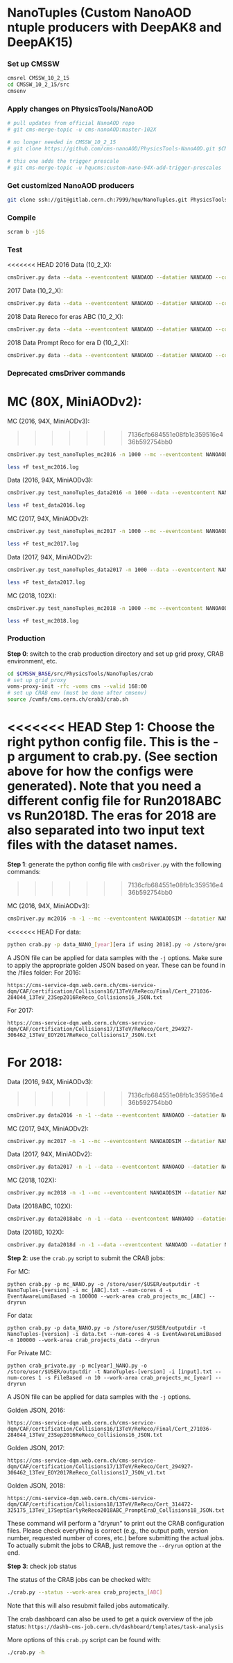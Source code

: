# NanoTuples (Custom NanoAOD ntuple producers with DeepAK8 and DeepAK15)

### Set up CMSSW

```bash
cmsrel CMSSW_10_2_15
cd CMSSW_10_2_15/src
cmsenv
```

### Apply changes on PhysicsTools/NanoAOD

```bash
# pull updates from official NanoAOD repo
# git cms-merge-topic -u cms-nanoAOD:master-102X

# no longer needed in CMSSW_10_2_15
# git clone https://github.com/cms-nanoAOD/PhysicsTools-NanoAOD.git $CMSSW_BASE/external/$SCRAM_ARCH/data/PhysicsTools/NanoAOD/data

# this one adds the trigger prescale
# git cms-merge-topic -u hqucms:custom-nano-94X-add-trigger-prescales
```

### Get customized NanoAOD producers

```bash
git clone ssh://git@gitlab.cern.ch:7999/hqu/NanoTuples.git PhysicsTools/NanoTuples -b 102X
```

### Compile

```bash
scram b -j16
```

### Test

<<<<<<< HEAD
2016 Data (10_2_X):
```bash
cmsDriver.py data --data --eventcontent NANOAOD --datatier NANOAOD --conditions 94X_dataRun2_v10 --step NANO --era Run2_2016,run2_nanoAOD_94X2016 --customise PhysicsTools/NanoTuples/nanoTuples_cff.nanoTuples_customizeData --fileout file:nano.root --customise_commands="process.add_(cms.Service('InitRootHandlers', EnableIMT = cms.untracked.bool(False)))" --no_exec 
```

2017 Data (10_2_X):
```bash
cmsDriver.py data --data --eventcontent NANOAOD --datatier NANOAOD --conditions 94X_dataRun2_v11 --step NANO --era Run2_2017,run2_nanoAOD_94XMiniAODv2 --customise PhysicsTools/NanoTuples/nanoTuples_cff.nanoTuples_customizeData --fileout file:nano.root --customise_commands="process.add_(cms.Service('InitRootHandlers', EnableIMT = cms.untracked.bool(False)))" --no_exec 
```

2018 Data Rereco for eras ABC (10_2_X):
```bash
cmsDriver.py data --data --eventcontent NANOAOD --datatier NANOAOD --conditions 102X_dataRun2_Sep2018Rereco_v1 --step NANO --era Run2_2018,run2_nanoAOD_102Xv1 --customise PhysicsTools/NanoTuples/nanoTuples_cff.nanoTuples_customizeData --fileout file:nano.root --customise_commands="process.add_(cms.Service('InitRootHandlers', EnableIMT = cms.untracked.bool(False)))" --no_exec 
```

2018 Data Prompt Reco for era D (10_2_X):
```bash
cmsDriver.py data --data --eventcontent NANOAOD --datatier NANOAOD --conditions 102X_dataRun2_Prompt_v11 --step NANO --era Run2_2018,run2_nanoAOD_102Xv1 --customise PhysicsTools/NanoTuples/nanoTuples_cff.nanoTuples_customizeData --fileout file:nano.root --customise_commands="process.add_(cms.Service('InitRootHandlers', EnableIMT = cms.untracked.bool(False)))" --no_exec 
```

### Deprecated cmsDriver commands
MC (80X, MiniAODv2):
=======
MC (2016, 94X, MiniAODv3):
>>>>>>> 7136cfb684551e08fb1c359516e436b592754bb0

```bash
cmsDriver.py test_nanoTuples_mc2016 -n 1000 --mc --eventcontent NANOAODSIM --datatier NANOAODSIM --conditions 102X_mcRun2_asymptotic_v7 --step NANO --nThreads 4 --era Run2_2016,run2_nanoAOD_94X2016 --customise PhysicsTools/NanoTuples/nanoTuples_cff.nanoTuples_customizeMC --filein /store/mc/RunIISummer16MiniAODv3/TTToSemilepton_TuneCUETP8M2_ttHtranche3_13TeV-powheg-pythia8/MINIAODSIM/PUMoriond17_94X_mcRun2_asymptotic_v3-v2/80000/FEC61D42-F5F5-E811-8435-001E67A4061D.root --fileout file:nano_mc2016.root --customise_commands "process.options = cms.untracked.PSet(wantSummary = cms.untracked.bool(True))" >& test_mc2016.log &

less +F test_mc2016.log
```

Data (2016, 94X, MiniAODv3):

```bash
cmsDriver.py test_nanoTuples_data2016 -n 1000 --data --eventcontent NANOAOD --datatier NANOAOD --conditions 102X_dataRun2_v11 --step NANO --nThreads 4 --era Run2_2016,run2_nanoAOD_94X2016 --customise PhysicsTools/NanoTuples/nanoTuples_cff.nanoTuples_customizeData --filein /store/data/Run2016H/MET/MINIAOD/17Jul2018-v2/00000/0A0B71F7-75B8-E811-BAB7-0425C5DE7BE4.root --fileout file:nano_data2016.root --customise_commands "process.options = cms.untracked.PSet(wantSummary = cms.untracked.bool(True))" >& test_data2016.log &

less +F test_data2016.log
```


MC (2017, 94X, MiniAODv2):

```bash
cmsDriver.py test_nanoTuples_mc2017 -n 1000 --mc --eventcontent NANOAODSIM --datatier NANOAODSIM --conditions 102X_mc2017_realistic_v7 --step NANO --nThreads 4 --era Run2_2017,run2_nanoAOD_94XMiniAODv2 --customise PhysicsTools/NanoTuples/nanoTuples_cff.nanoTuples_customizeMC --filein /store/mc/RunIIFall17MiniAODv2/ZprimeToTT_M3000_W30_TuneCP2_13TeV-madgraphMLM-pythia8/MINIAODSIM/PU2017_12Apr2018_94X_mc2017_realistic_v14-v1/50000/20FF99D9-702A-E911-B801-0025904CFB86.root --fileout file:nano_mc2017.root --customise_commands "process.options = cms.untracked.PSet(wantSummary = cms.untracked.bool(True))" >& test_mc2017.log &

less +F test_mc2017.log
```

Data (2017, 94X, MiniAODv2):

```bash
cmsDriver.py test_nanoTuples_data2017 -n 1000 --data --eventcontent NANOAOD --datatier NANOAOD --conditions 102X_dataRun2_v11 --step NANO --nThreads 4 --era Run2_2017,run2_nanoAOD_94XMiniAODv2 --customise PhysicsTools/NanoTuples/nanoTuples_cff.nanoTuples_customizeData --filein /store/data/Run2017D/JetHT/MINIAOD/31Mar2018-v1/60000/1EEE02D3-E539-E811-9859-0025905A6066.root --fileout file:nano_data2017.root --customise_commands "process.options = cms.untracked.PSet(wantSummary = cms.untracked.bool(True))" >& test_data2017.log &

less +F test_data2017.log
```


MC (2018, 102X):

```bash
cmsDriver.py test_nanoTuples_mc2018 -n 1000 --mc --eventcontent NANOAODSIM --datatier NANOAODSIM --conditions 102X_upgrade2018_realistic_v19 --step NANO --nThreads 4 --era Run2_2018,run2_nanoAOD_102Xv1 --customise PhysicsTools/NanoTuples/nanoTuples_cff.nanoTuples_customizeMC --filein /store/mc/RunIIAutumn18MiniAOD/ZprimeToTT_M3000_W30_TuneCP2_PSweights_13TeV-madgraphMLM-pythia8/MINIAODSIM/102X_upgrade2018_realistic_v15-v1/90000/1CFAC15C-895C-CD44-BC86-58EE90CBF456.root --fileout file:nano_mc2018.root --customise_commands "process.options = cms.untracked.PSet(wantSummary = cms.untracked.bool(True))" >& test_mc2018.log &

less +F test_mc2018.log
```


### Production

**Step 0**: switch to the crab production directory and set up grid proxy, CRAB environment, etc.

```bash
cd $CMSSW_BASE/src/PhysicsTools/NanoTuples/crab
# set up grid proxy
voms-proxy-init -rfc -voms cms --valid 168:00
# set up CRAB env (must be done after cmsenv)
source /cvmfs/cms.cern.ch/crab3/crab.sh
```

<<<<<<< HEAD
**Step 1**: Choose the right python config file. This is the -p argument to crab.py. (See section above for how the configs were generated). Note that you need a different config file for Run2018ABC vs Run2018D. The eras for 2018 are also separated into two input text files with the dataset names.
=======
**Step 1**: generate the python config file with `cmsDriver.py` with the following commands:
>>>>>>> 7136cfb684551e08fb1c359516e436b592754bb0


MC (2016, 94X, MiniAODv3):

```bash
cmsDriver.py mc2016 -n -1 --mc --eventcontent NANOAODSIM --datatier NANOAODSIM --conditions 102X_mcRun2_asymptotic_v7 --step NANO --nThreads 4 --era Run2_2016,run2_nanoAOD_94X2016 --customise PhysicsTools/NanoTuples/nanoTuples_cff.nanoTuples_customizeMC --filein file:step-1.root --fileout file:nano.root --no_exec
```

<<<<<<< HEAD
For data:

```bash
python crab.py -p data_NANO_[year][era if using 2018].py -o /store/group/lpccoffea/coffeabeans/102X/nano_[year] -t NanoTuples-[year] -i miniaod[year][era if using 2018]_data.txt --send-external -s EventAwareLumiBased -n 50000 --work-area crab_projects_data_[year] --dryrun
```

A JSON file can be applied for data samples with the `-j` options. Make sure to apply the appropriate golden JSON based on year. These can be found in the /files folder:
For 2016:
```
https://cms-service-dqm.web.cern.ch/cms-service-dqm/CAF/certification/Collisions16/13TeV/ReReco/Final/Cert_271036-284044_13TeV_23Sep2016ReReco_Collisions16_JSON.txt
```
For 2017:
```
https://cms-service-dqm.web.cern.ch/cms-service-dqm/CAF/certification/Collisions17/13TeV/ReReco/Cert_294927-306462_13TeV_EOY2017ReReco_Collisions17_JSON.txt
```
For 2018:
=======
Data (2016, 94X, MiniAODv3):

>>>>>>> 7136cfb684551e08fb1c359516e436b592754bb0
```bash
cmsDriver.py data2016 -n -1 --data --eventcontent NANOAOD --datatier NANOAOD --conditions 102X_dataRun2_v11 --step NANO --nThreads 4 --era Run2_2016,run2_nanoAOD_94X2016 --customise PhysicsTools/NanoTuples/nanoTuples_cff.nanoTuples_customizeData --filein file:step-1.root --fileout file:nano.root --no_exec
```


MC (2017, 94X, MiniAODv2):

```bash
cmsDriver.py mc2017 -n -1 --mc --eventcontent NANOAODSIM --datatier NANOAODSIM --conditions 102X_mc2017_realistic_v7 --step NANO --nThreads 4 --era Run2_2017,run2_nanoAOD_94XMiniAODv2 --customise PhysicsTools/NanoTuples/nanoTuples_cff.nanoTuples_customizeMC --filein file:step-1.root --fileout file:nano.root --no_exec
```

Data (2017, 94X, MiniAODv2):

```bash
cmsDriver.py data2017 -n -1 --data --eventcontent NANOAOD --datatier NANOAOD --conditions 102X_dataRun2_v11 --step NANO --nThreads 4 --era Run2_2017,run2_nanoAOD_94XMiniAODv2 --customise PhysicsTools/NanoTuples/nanoTuples_cff.nanoTuples_customizeData --filein file:step-1.root --fileout file:nano.root --no_exec
```

MC (2018, 102X):

```bash
cmsDriver.py mc2018 -n -1 --mc --eventcontent NANOAODSIM --datatier NANOAODSIM --conditions 102X_upgrade2018_realistic_v19 --step NANO --nThreads 4 --era Run2_2018,run2_nanoAOD_102Xv1 --customise PhysicsTools/NanoTuples/nanoTuples_cff.nanoTuples_customizeMC --filein file:step-1.root --fileout file:nano.root --no_exec
```

Data (2018ABC, 102X):

```bash
cmsDriver.py data2018abc -n -1 --data --eventcontent NANOAOD --datatier NANOAOD --conditions 102X_dataRun2_v11 --step NANO --nThreads 4 --era Run2_2018,run2_nanoAOD_102Xv1 --customise PhysicsTools/NanoTuples/nanoTuples_cff.nanoTuples_customizeData --filein file:step-1.root --fileout file:nano.root --no_exec
```

Data (2018D, 102X):

```bash
cmsDriver.py data2018d -n -1 --data --eventcontent NANOAOD --datatier NANOAOD --conditions 102X_dataRun2_Prompt_v14 --step NANO --nThreads 4 --era Run2_2018,run2_nanoAOD_102Xv1 --customise PhysicsTools/NanoTuples/nanoTuples_cff.nanoTuples_customizeData --filein file:step-1.root --fileout file:nano.root --no_exec
```


**Step 2**: use the `crab.py` script to submit the CRAB jobs:

For MC:

`python crab.py -p mc_NANO.py -o /store/user/$USER/outputdir -t NanoTuples-[version] -i mc_[ABC].txt --num-cores 4 -s EventAwareLumiBased -n 100000 --work-area crab_projects_mc_[ABC] --dryrun`

For data:

`python crab.py -p data_NANO.py -o /store/user/$USER/outputdir -t NanoTuples-[version] -i data.txt --num-cores 4 -s EventAwareLumiBased -n 100000 --work-area crab_projects_data --dryrun`

For Private MC:

`python crab_private.py -p mc[year]_NANO.py -o /store/user/$USER/outputdir -t NanoTuples-[version] -i [input].txt --num-cores 1 -s FileBased -n 10 --work-area crab_projects_mc_[year] --dryrun`

A JSON file can be applied for data samples with the `-j` options.

Golden JSON, 2016:

```
https://cms-service-dqm.web.cern.ch/cms-service-dqm/CAF/certification/Collisions16/13TeV/ReReco/Final/Cert_271036-284044_13TeV_23Sep2016ReReco_Collisions16_JSON.txt
```

Golden JSON, 2017:

```
https://cms-service-dqm.web.cern.ch/cms-service-dqm/CAF/certification/Collisions17/13TeV/ReReco/Cert_294927-306462_13TeV_EOY2017ReReco_Collisions17_JSON_v1.txt
```

Golden JSON, 2018:

```
https://cms-service-dqm.web.cern.ch/cms-service-dqm/CAF/certification/Collisions18/13TeV/ReReco/Cert_314472-325175_13TeV_17SeptEarlyReReco2018ABC_PromptEraD_Collisions18_JSON.txt
```

These command will perform a "dryrun" to print out the CRAB configuration files. Please check everything is correct (e.g., the output path, version number, requested number of cores, etc.) before submitting the actual jobs. To actually submit the jobs to CRAB, just remove the `--dryrun` option at the end.

**Step 3**: check job status

The status of the CRAB jobs can be checked with:

```bash
./crab.py --status --work-area crab_projects_[ABC]
```

Note that this will also resubmit failed jobs automatically.

The crab dashboard can also be used to get a quick overview of the job status:
`https://dashb-cms-job.cern.ch/dashboard/templates/task-analysis`

More options of this `crab.py` script can be found with:

```bash
./crab.py -h
```

